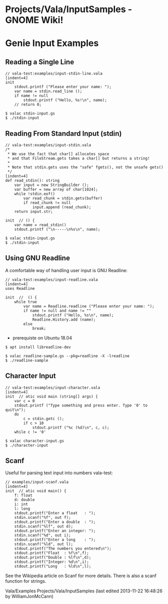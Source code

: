 # Projects/Vala/InputSamples - GNOME Wiki!

# Genie Input Examples

## Reading a Single Line

```genie
// vala-test:examples/input-stdin-line.vala
[indent=4]
init
    stdout.printf ("Please enter your name: ");
    var name = stdin.read_line ();
    if name != null
        stdout.printf ("Hello, %s!\n", name);
    // return 0;
```

```shell
$ valac stdin-input.gs
$ ./stdin-input
```

## Reading From Standard Input (stdin)

```genie
// vala-test:examples/input-stdin.vala
/*
 * We use the fact that char[] allocates space
 * and that FileStream.gets takes a char[] but returns a string!
 *
 * Note that stdin.gets uses the "safe" fgets(), not the unsafe gets()
 */
[indent=4]
def read_stdin(): string
    var input = new StringBuilder ();
    var buffer = new array of char[1024];
    while !stdin.eof()
        var read_chunk = stdin.gets(buffer)
        if read_chunk != null
            input.append (read_chunk);
    return input.str;

init  // () {
    var name = read_stdin()
    stdout.printf ("\n-----\n%s\n", name);
```

```shell
$ valac stdin-input.gs
$ ./stdin-input
```


## Using GNU Readline
A comfortable way of handling user input is GNU Readline:

```genie
// vala-test:examples/input-readline.vala
[indent=4]
uses Readline

init  //  () {
    while true
        var name = Readline.readline ("Please enter your name: ");
        if name != null and name != ""
            stdout.printf ("Hello, %s\n", name);
            Readline.History.add (name);
        else
            break;
```

- prerequiste on Ubuntu 18.04

```
$ apt install libreadline-dev
```

```shell
$ valac readline-sample.gs --pkg=readline -X -lreadline
$ ./readline-sample
```


## Character Input

```genie
// vala-test:examples/input-character.vala
[indent=4]
init  // atic void main (string[] args) {
    var c = 0
    stdout.printf ("Type something and press enter. Type '0' to quit\n");
    do
        c = stdin.getc ();
        if c > 10
            stdout.printf ("%c (%d)\n", c, c);
    while c != '0'
```

```shell
$ valac character-input.gs
$ ./character-input
```


## Scanf
Useful for parsing text input into numbers vala-test:

```genie
// examples/input-scanf.vala
[indent=4]
init  // atic void main() {
    f: float
    d: double
    i: int
    l: long
    stdout.printf("Enter a float   : ");
    stdin.scanf("%f", out f);
    stdout.printf("Enter a double  : ");
    stdin.scanf("%lf", out d);
    stdout.printf("Enter an integer: ");
    stdin.scanf("%d", out i);
    stdout.printf("Enter a long    : ");
    stdin.scanf("%ld", out l);
    stdout.printf("The numbers you entered\n");
    stdout.printf("Float  : %f\n",f);
    stdout.printf("Double : %lf\n",d);
    stdout.printf("Integer: %d\n",i);
    stdout.printf("Long   : %ld\n",l);
```

See the Wikipedia article on Scanf for more details. There is also a scanf
function for strings.

Vala/Examples Projects/Vala/InputSamples
    (last edited 2013-11-22 16:48:26 by WilliamJonMcCann)
